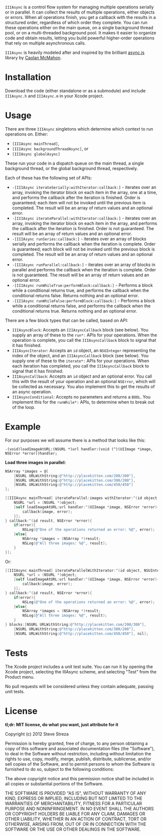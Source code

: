 `IIIAsync` is a control flow system for managing multiple operations serially or in parallel. It can collect the results of multiple operations, either objects or errors. When all operations finish, you get a callback with the results in a structured order, regardless of which order they complete. You can run these operations either on the main queue, on a single background thread pool, or on a multi-threaded background pool. It makes it easier to organize code and obtain results, letting you build powerful higher-order operations that rely on multiple asynchronous calls.

`IIIAsync` is heavily modeled after and inspired by the brilliant [async.js](https://github.com/caolan/async) library by [Caolan McMahon](https://github.com/caolan).

Installation
============

Download the code (either standalone or as a submodule) and include `IIIAsync.h` and `IIIAsync.m` in your Xcode project.

Usage
=====

There are three `IIIAsync` singletons which determine which context to run operations on. Either:

- `[IIIAsync mainThread]`,
- `[IIIAsync backgroundThreadAsync]`, or
- `[IIIAsync globalAsync]`

These run your code in a dispatch queue on the main thread, a single background thread, or the global background thread, respectively.

Each of these has the following set of APIs:

- `-[IIIAsync iterateSerially:withIterator:callback:]` - iterates over an array, invoking the iterator block on each item in the array, one at a time, and performs the callback after the iteration is finished. Order is guaranteed; each item will not be invoked until the previous item is completed. The result will be an array of return values and an optional error.
- `-[IIIAsync iterateParallel:withIterator:callback:]` - iterates over an array, invoking the iterator block on each item in the array, and performs the callback after the iteration is finished. Order is not guaranteed. The result will be an array of return values and an optional error.
- `-[IIIAsync runSeries:callback:]` - iterates over an array of blocks serially and performs the callback when the iteration is complete. Order is guaranteed; each block will not be invoked until the previous block is completed. The result will be an array of return values and an optional error.
- `-[IIIAsync runParallel:callback:]` - iterates over an array of blocks in parallel and performs the callback when the iteration is complete. Order is not guaranteed. The result will be an array of return values and an optional error.
- `-[IIIAsync runWhileTrue:performBlock:callback:]` - Performs a block while a conditional returns true, and performs the callback when the conditional returns false. Returns nothing and an optional error.
- `-[IIIAsync runWhileFalse:performBlock:callback:]` - Performs a block while a conditional returns false, and performs the callback when the conditional returns true. Returns nothing and an optional error.

There are a few block types that can be called, based on API:

- `IIIAsyncBlock`: Accepts an `IIIAsyncCallback` block (see below). You supply an array of these to the `run*:` APIs for your operations. When the operation is complete, you call the `IIIAsyncCallback` block to signal that it has finished.
- `IIIAsyncIterator`: Accepts an `id` object, an `NSUInteger` representing the index of the object, and an `IIIAsyncCallback` block (see below). You supply one of these to the `iterate*:` APIs for your operations. When each iteration has completed, you call the `IIIAsyncCallback` block to signal that it has finished.
- `IIIAsyncCallback`: Accepts an `id` object and an optional error. You call this with the result of your operation and an optional `NSError`, which will be collected as necessary. You also implement this to get the results of an async operation.
- `IIIAsyncConditional`: Accepts no parameters and returns a `BOOL`. You implement this for the `runWhile*:` APIs, to determine when to break out of the loop.

Example
=======

For our purposes we will assume there is a method that looks like this:

`-(void)loadImageAtURL:(NSURL *)url handler:(void (^)(UIImage *image, NSError *error))handler;`

**Load three images in parallel:**

```objective-c
NSArray *images = @[
	[NSURL URLWithString:@"http://placekitten.com/200/300"],
	[NSURL URLWithString:@"http://placekitten.com/300/200"],
	[NSURL URLWithString:@"http://placekitten.com/450/450"]
];

[[IIIAsync mainThread] iterateParallel:images withIterator:^(id object, NSUInteger index, IIIAsyncCallback callback){
	NSURL *url = (NSURL *)object;
	[self loadImageAtURL:url handler:^(UIImage *image, NSError *error){
		callback(image, error);
	}];
} callback:^(id result, NSError *error){
	if(error){
		NSLog(@"One of the operations returned an error: %@", error);
	}else{
		NSArray *images = (NSArray *)result;
		NSLog(@"All three images: %@", result);
	}
}];
```

Or:

```objective-c
[[IIIAsync mainThread] iterateParallelWithIterator:^(id object, NSUInteger index, IIIAsyncCallback callback){
	NSURL *url = (NSURL *)object;
	[self loadImageAtURL:url handler:^(UIImage *image, NSError *error){
		callback(image, error);
	}];
} callback:^(id result, NSError *error){
	if(error){
		NSLog(@"One of the operations returned an error: %@", error);
	}else{
		NSArray *images = (NSArray *)result;
		NSLog(@"All three images: %@", result);
	}
} blocks:[NSURL URLWithString:@"http://placekitten.com/200/300"],
	[NSURL URLWithString:@"http://placekitten.com/300/200"],
	[NSURL URLWithString:@"http://placekitten.com/450/450"], nil];
```


Tests
=====

The Xcode project includes a unit test suite. You can run it by opening the Xcode project, selecting the IIIAsync scheme, and selecting "Test" from the Product menu.

No pull requests will be considered unless they contain adequate, passing unit tests.

License
=======

**tl;dr: MIT license, do what you want, just attribute for it**

Copyright (c) 2012 Steve Streza

Permission is hereby granted, free of charge, to any person obtaining a copy of this software and associated documentation files (the "Software"), to deal in the Software without restriction, including without limitation the rights to use, copy, modify, merge, publish, distribute, sublicense, and/or sell copies of the Software, and to permit persons to whom the Software is furnished to do so, subject to the following conditions:

The above copyright notice and this permission notice shall be included in all copies or substantial portions of the Software.

THE SOFTWARE IS PROVIDED "AS IS", WITHOUT WARRANTY OF ANY KIND, EXPRESS OR IMPLIED, INCLUDING BUT NOT LIMITED TO THE WARRANTIES OF MERCHANTABILITY, FITNESS FOR A PARTICULAR PURPOSE AND NONINFRINGEMENT. IN NO EVENT SHALL THE AUTHORS OR COPYRIGHT HOLDERS BE LIABLE FOR ANY CLAIM, DAMAGES OR OTHER LIABILITY, WHETHER IN AN ACTION OF CONTRACT, TORT OR OTHERWISE, ARISING FROM, OUT OF OR IN CONNECTION WITH THE SOFTWARE OR THE USE OR OTHER DEALINGS IN THE SOFTWARE.